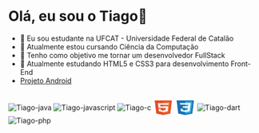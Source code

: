 # Olá, eu sou o Tiago👋

- 🔭 Eu sou estudante na UFCAT - Universidade Federal de Catalão
- 🌱 Atualmente estou cursando Ciência da Computação
- 👯 Tenho como objetivo me tornar um desenvolvedor FullStack
- 🤔 Atualmente estudando HTML5 e CSS3 para desenvolvimento Front-End
- <a href="https://tiagosassis.github.io/projeto-android/" target="_blank">Projeto Android</a>

<div style="display: inline_block"><br>
  <img align="center" alt="Tiago-java" height="30" width="40" src="https://cdn.jsdelivr.net/gh/devicons/devicon/icons/java/java-original.svg"/>
  <img align="center" alt="Tiago-javascript" height="30" width="40" src="https://cdn.jsdelivr.net/gh/devicons/devicon/icons/javascript/javascript-original.svg"/>
  <img align="center" alt="Tiago-c" height="30" width="40" src="https://cdn.jsdelivr.net/gh/devicons/devicon/icons/c/c-original.svg"/>
  <img align="center" alt="Tiago-HTML" height="30" width="40" src="https://raw.githubusercontent.com/devicons/devicon/master/icons/html5/html5-original.svg"/>
  <img align="center" alt="Tiago-CSS" height="30" width="40" src="https://raw.githubusercontent.com/devicons/devicon/master/icons/css3/css3-original.svg"/>
  <img align="center" alt="Tiago-dart" height="30" width="40" src="https://cdn.jsdelivr.net/gh/devicons/devicon/icons/dart/dart-plain.svg"/>
  <img align="center" alt="Tiago-php" height="30" width="40" src="https://cdn.jsdelivr.net/gh/devicons/devicon/icons/php/php-original.svg"/>
          
</div>
